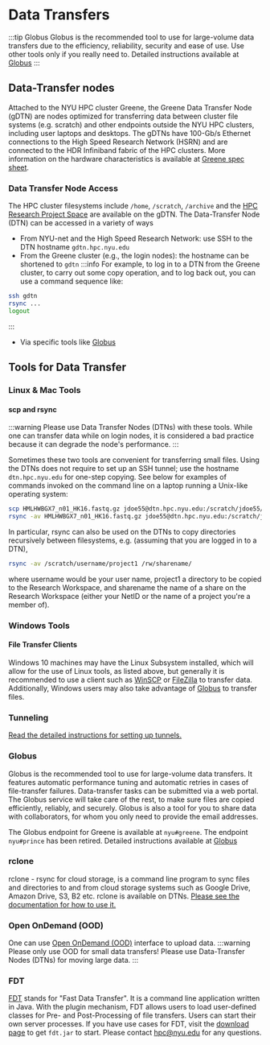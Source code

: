 # Data Transfers

:::tip Globus
Globus is the recommended tool to use for large-volume data transfers due to the efficiency, reliability, security and ease of use. Use other tools only if you really need to. Detailed instructions available at [Globus](./04_globus.md)
:::

## Data-Transfer nodes
Attached to the NYU HPC cluster Greene, the Greene Data Transfer Node (gDTN) are  nodes optimized for transferring data between cluster file systems (e.g. scratch)  and other endpoints outside the NYU HPC clusters, including user laptops and desktops. The gDTNs have 100-Gb/s Ethernet connections to the High Speed Research Network (HSRN) and are connected to the HDR Infiniband fabric of the HPC clusters. More information on the hardware characteristics is available at [Greene spec sheet](../10_spec_sheet.md).

### Data Transfer Node Access
The HPC cluster filesystems include `/home`, `/scratch`, `/archive` and the [HPC Research Project Space](./05_research_project_space.mdx) are available on the gDTN. The Data-Transfer Node (DTN) can be accessed in a variety of ways
-   From NYU-net and the High Speed Research Network: use SSH to the DTN hostname `gdtn.hpc.nyu.edu`
-   From the Greene cluster (e.g., the login nodes): the hostname can be shortened to `gdtn`
:::info
For example, to log in to a DTN from the Greene cluster, to carry out some copy operation, and to log back out, you can use a command sequence like:
```sh
ssh gdtn
rsync ...
logout
```
:::
-   Via specific tools like [Globus](#globus)


## Tools for Data Transfer

### Linux & Mac Tools
#### scp and rsync
:::warning
Please use Data Transfer Nodes (DTNs) with these tools. While one can transfer data while on login nodes, it is  considered a bad practice because it can degrade the node's performance.
:::

Sometimes these two tools are convenient for transferring small files. Using the DTNs does not require to set up an SSH tunnel; use the hostname `dtn.hpc.nyu.edu` for one-step copying. See below for examples of commands invoked on the command line on a laptop running a Unix-like operating system:
```sh
scp HMLHWBGX7_n01_HK16.fastq.gz jdoe55@dtn.hpc.nyu.edu:/scratch/jdoe55/
rsync -av HMLHWBGX7_n01_HK16.fastq.gz jdoe55@dtn.hpc.nyu.edu:/scratch/jdoe55/ 
```
In particular, rsync can also be used on the DTNs to copy directories recursively between filesystems, e.g. (assuming that you are logged in to a DTN),
```sh
rsync -av /scratch/username/project1 /rw/sharename/
```
where username would be your user name, project1 a directory to be copied to the Research Workspace, and sharename the name of a share on the Research Workspace (either your NetID or the name of a project you're a member of).

### Windows Tools
#### File Transfer Clients
Windows 10 machines may have the Linux Subsystem installed, which will allow for the use of Linux tools, as listed above, but generally it is recommended to use a client such as [WinSCP](https://winscp.net/eng/docs/tunneling) or [FileZilla](https://filezilla-project.org/) to transfer data. Additionally, Windows users may also take advantage of [Globus](./04_globus.md) to transfer files.

### Tunneling
[Read the detailed instructions for setting up tunnels.](../02_connecting_to_hpc/02_ssh_tunneling_and_x11_forwarding.md)

### Globus
Globus is the recommended tool to use for large-volume data transfers. It features automatic performance tuning and automatic retries in cases of file-transfer failures. Data-transfer tasks can be submitted via a web portal. The Globus service will take care of the rest, to make sure files are copied efficiently, reliably, and securely. Globus is also a tool for you to share data with collaborators, for whom you only need to provide the email addresses.

The Globus endpoint for Greene is available at `nyu#greene`. The endpoint `nyu#prince` has been retired. Detailed instructions available at [Globus](./04_globus.md)

### rclone
rclone - rsync for cloud storage, is a command line program to sync files and directories to and from cloud storage systems such as Google Drive, Amazon Drive, S3, B2 etc. rclone is available on DTNs. [Please see the documentation for how to use it.](https://rclone.org/)

### Open OnDemand (OOD)
One can use [Open OnDemand (OOD)](../09_ood/01_ood_intro.md) interface to upload data.
:::warning
Please only use OOD for small data transfers!  Please use Data-Transfer Nodes (DTNs) for moving large data.
:::

### FDT
[FDT](https://fast-data-transfer.github.io/) stands for "Fast Data Transfer". It is a command line application written in Java. With the plugin mechanism, FDT allows users to load user-defined classes for Pre- and Post-Processing of file transfers. Users can start their own server processes. If you have use cases for FDT, visit the [download page](https://github.com/fast-data-transfer/fdt/releases) to get `fdt.jar` to start. Please contact [hpc@nyu.edu](mailto:hpc@nyu.edu) for any questions.
